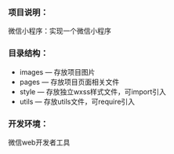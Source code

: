 ### 项目说明：
微信小程序：实现一个微信小程序



### 目录结构：
- images — 存放项目图片
- pages — 存放项目页面相关文件
- style — 存放独立wxss样式文件，可import引入
- utils — 存放utils文件，可require引入



### 开发环境：
微信web开发者工具

 
